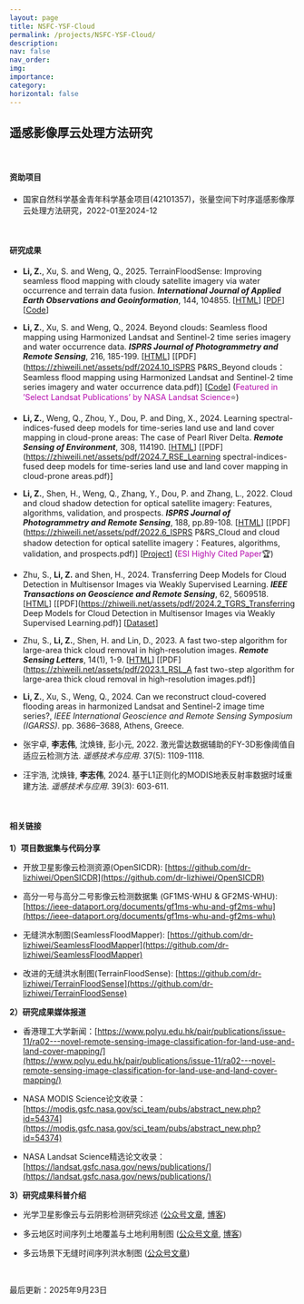 ```yaml
---
layout: page
title: NSFC-YSF-Cloud
permalink: /projects/NSFC-YSF-Cloud/
description: 
nav: false
nav_order:
img:
importance:
category:
horizontal: false
---
```




## 遥感影像厚云处理方法研究

<br>

#### 资助项目

- 国家自然科学基金青年科学基金项目(42101357)，张量空间下时序遥感影像厚云处理方法研究，2022-01至2024-12

<br>

#### 研究成果

- **Li, Z.**, Xu, S. and Weng, Q., 2025. TerrainFloodSense: Improving seamless flood mapping with cloudy satellite imagery via water occurrence and terrain data fusion. ***International Journal of Applied Earth Observations and Geoinformation***, 144, 104855. [[HTML](https://doi.org/10.1016/j.jag.2025.104855)] [[PDF](https://zhiweili.net/assets/pdf/2025.11_JAG_TerrainFloodSense%EF%BC%9AImproving%20seamless%20flood%20mapping%20with%20cloudy%20satellite%20imagery%20via%20water%20occurrence%20and%20terrain%20data%20fusion.pdf)] [[Code](https://github.com/dr-lizhiwei/TerrainFloodSense)]

- **Li, Z.**, Xu, S. and Weng, Q., 2024. Beyond clouds: Seamless flood mapping using Harmonized Landsat and Sentinel-2 time series imagery and water occurrence data. ***ISPRS Journal of Photogrammetry and Remote Sensing***, 216, 185-199. [[HTML](https://doi.org/10.1016/j.isprsjprs.2024.07.022)] [[PDF](https://zhiweili.net/assets/pdf/2024.10_ISPRS P&RS_Beyond clouds：Seamless flood mapping using Harmonized Landsat and Sentinel-2 time series imagery and water occurrence data.pdf)] [[Code](https://github.com/dr-lizhiwei/SeamlessFloodMapper)] (<span style="color: #b509ac;">Featured in ’Select Landsat Publications’ by NASA Landsat Science</span>⭐)

- **Li, Z.**, Weng, Q., Zhou, Y., Dou, P. and Ding, X., 2024. Learning spectral-indices-fused deep models for time-series land use and land cover mapping in cloud-prone areas: The case of Pearl River Delta. ***Remote Sensing of Environment***, 308, 114190. [[HTML](https://doi.org/10.1016/j.rse.2024.114190)] [[PDF](https://zhiweili.net/assets/pdf/2024.7_RSE_Learning spectral-indices-fused deep models for time-series land use and land cover mapping in cloud-prone areas.pdf)]

- **Li, Z.**, Shen, H., Weng, Q., Zhang, Y., Dou, P. and Zhang, L., 2022. Cloud and cloud shadow detection for optical satellite imagery: Features, algorithms, validation, and prospects. ***ISPRS Journal of Photogrammetry and Remote Sensing***, 188, pp.89-108. [[HTML](https://doi.org/10.1016/j.isprsjprs.2022.03.020)] [[PDF](https://zhiweili.net/assets/pdf/2022.6_ISPRS P&RS_Cloud and cloud shadow detection for optical satellite imagery：Features, algorithms, validation, and prospects.pdf)] [[Project](https://github.com/dr-lizhiwei/OpenSICDR/)] (<span style="color: #b509ac;">ESI Highly Cited Paper</span>🏆)

- Zhu, S., **Li, Z.** and Shen, H., 2024. Transferring Deep Models for Cloud Detection in Multisensor Images via Weakly Supervised Learning. ***IEEE Transactions on Geoscience and Remote Sensing***, 62, 5609518. [[HTML](https://doi.org/10.1109/TGRS.2024.3358824)] [[PDF](https://zhiweili.net/assets/pdf/2024.2_TGRS_Transferring Deep Models for Cloud Detection in Multisensor Images via Weakly Supervised Learning.pdf)] [[Dataset](https://github.com/whu-ZSC/GF1-GF2MS-WHU)]

- Zhu, S., **Li, Z.**, Shen, H. and Lin, D., 2023. A fast two-step algorithm for large-area thick cloud removal in high-resolution images. ***Remote Sensing Letters***, 14(1), 1-9. [[HTML](https://doi.org/10.1080/2150704X.2022.2152753)] [[PDF](https://zhiweili.net/assets/pdf/2023.1_RSL_A fast two-step algorithm for large-area thick cloud removal in high-resolution images.pdf)]

- **Li, Z.**, Xu, S., Weng, Q., 2024. Can we reconstruct cloud-covered flooding areas in harmonized Landsat and Sentinel-2 image time series?, *IEEE International Geoscience and Remote Sensing Symposium (IGARSS)*. pp. 3686–3688, Athens, Greece.

- 张宇卓, **李志伟**, 沈焕锋, 彭小元, 2022. 激光雷达数据辅助的FY-3D影像阈值自适应云检测方法. *遥感技术与应用*. 37(5): 1109-1118.

- 汪宇浩, 沈焕锋, **李志伟**, 2024. 基于L1正则化的MODIS地表反射率数据时域重建方法. *遥感技术与应用*. 39(3): 603-611.



<br>

#### 相关链接

**1）项目数据集与代码分享**

- 开放卫星影像云检测资源(OpenSICDR): [https://github.com/dr-lizhiwei/OpenSICDR](https://github.com/dr-lizhiwei/OpenSICDR)

- 高分一号与高分二号影像云检测数据集 (GF1MS-WHU & GF2MS-WHU): [https://ieee-dataport.org/documents/gf1ms-whu-and-gf2ms-whu](https://ieee-dataport.org/documents/gf1ms-whu-and-gf2ms-whu)

- 无缝洪水制图(SeamlessFloodMapper): [https://github.com/dr-lizhiwei/SeamlessFloodMapper](https://github.com/dr-lizhiwei/SeamlessFloodMapper)

- 改进的无缝洪水制图(TerrainFloodSense): [https://github.com/dr-lizhiwei/TerrainFloodSense](https://github.com/dr-lizhiwei/TerrainFloodSense)


**2）研究成果媒体报道**

- 香港理工大学新闻：[https://www.polyu.edu.hk/pair/publications/issue-11/ra02---novel-remote-sensing-image-classification-for-land-use-and-land-cover-mapping/](https://www.polyu.edu.hk/pair/publications/issue-11/ra02---novel-remote-sensing-image-classification-for-land-use-and-land-cover-mapping/)

- NASA MODIS Science论文收录：[https://modis.gsfc.nasa.gov/sci_team/pubs/abstract_new.php?id=54374](https://modis.gsfc.nasa.gov/sci_team/pubs/abstract_new.php?id=54374)

- NASA Landsat Science精选论文收录：[https://landsat.gsfc.nasa.gov/news/publications/](https://landsat.gsfc.nasa.gov/news/publications/)


**3）研究成果科普介绍**

- 光学卫星影像云与云阴影检测研究综述 ([公众号文章](https://mp.weixin.qq.com/s/D5E0ikJa1UjYpkr4lRxG4Q), [博客](https://zhiweili.net/blog/2022/cloud-detection-review-CHN/))

- 多云地区时间序列土地覆盖与土地利用制图 ([公众号文章](https://mp.weixin.qq.com/s/bcfUf3LVpKBu-zWNy3Erww), [博客](https://zhiweili.net/blog/2024/lulc-mapping-CHN/))

- 多云场景下无缝时间序列洪水制图 ([公众号文章](https://mp.weixin.qq.com/s/1zoI0nrOCjtktO6GchPfGQ))



<br>

最后更新：2025年9月23日
